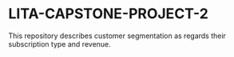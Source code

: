 # LITA-CAPSTONE-PROJECT-2
This repository describes customer segmentation as regards their subscription type and revenue.
